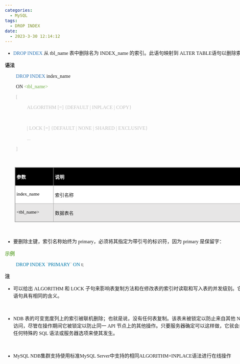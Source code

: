 ```yaml
---
categories:
  - MySQL
tags:
  - DROP INDEX
date:
  - 2023-3-30 12:14:12
---
```


<body lang=zh-CN style='font-family:"Microsoft YaHei UI";font-size:12.0pt'>
<!--StartFragment-->

<div style='direction:ltr;border-width:100%'>

<div style='direction:ltr;margin-top:0in;margin-left:0in;width:9.7159in'>

<div style='direction:ltr;margin-top:0in;margin-left:0in;width:9.7159in'>

<ul type=disc style='direction:ltr;unicode-bidi:embed;margin-top:0in;
 margin-bottom:0in'>
 <li style='margin-top:0;margin-bottom:0;vertical-align:middle'><span
     style='font-family:"Comic Sans MS";font-size:12.0pt;color:#2E75B5'
     lang=zh-CN>DROP INDEX</span><span style='font-family:"Comic Sans MS";
     font-size:12.0pt' lang=en-US> </span><span style='font-family:"Microsoft YaHei UI";
     font-size:12.0pt' lang=zh-CN>从</span><span style='font-family:"Comic Sans MS";
     font-size:12.0pt' lang=en-US> </span><span style='font-family:"Comic Sans MS";
     font-size:12.0pt' lang=zh-CN>tbl_name</span><span style='font-family:"Comic Sans MS";
     font-size:12.0pt' lang=en-US> </span><span style='font-family:"Microsoft YaHei UI";
     font-size:12.0pt' lang=zh-CN>表中删除名为</span><span style='font-family:"Comic Sans MS";
     font-size:12.0pt' lang=en-US> </span><span style='font-family:"Comic Sans MS";
     font-size:12.0pt' lang=zh-CN>INDEX_name</span><span style='font-family:
     "Comic Sans MS";font-size:12.0pt' lang=en-US> </span><span
     style='font-family:"Microsoft YaHei UI";font-size:12.0pt' lang=zh-CN>的索引。此语句映射到</span><span
     style='font-family:"Comic Sans MS";font-size:12.0pt' lang=en-US> </span><span
     style='font-family:"Comic Sans MS";font-size:12.0pt' lang=zh-CN>ALTER</span><span
     style='font-family:"Comic Sans MS";font-size:12.0pt' lang=en-US> </span><span
     style='font-family:"Comic Sans MS";font-size:12.0pt' lang=zh-CN>TABLE</span><span
     style='font-family:"Microsoft YaHei UI";font-size:12.0pt' lang=zh-CN>语句以删除索引。</span></li>
</ul>

<p style='font-family:"Microsoft YaHei UI";font-size:12.0pt'><span
style='font-weight:bold'>语法</span></p>

<p style='margin-left:.375in;font-family:"Comic Sans MS";font-size:
12.0pt'><span style='color:#2E75B5'>DROP INDEX</span> index_name </p>

<p style='margin-left:.375in;font-family:"Comic Sans MS";font-size:
12.0pt'><span lang=zh-CN>ON </span><span style='color:#70AD47' lang=en-US>&lt;</span><span
style='color:#70AD47' lang=zh-CN>tbl_name</span><span style='color:#70AD47'
lang=en-US>&gt;</span></p>

<p style='margin-left:.375in;font-family:"Comic Sans MS";font-size:
12.0pt;color:#BFBFBF'>[</p>

<p style='margin-left:.75in;font-family:"Comic Sans MS";font-size:
12.0pt;color:#BFBFBF'>ALGORITHM [=] {DEFAULT | INPLACE | COPY}</p>

<p style='margin-left:.75in;font-family:"Comic Sans MS";font-size:
12.0pt;color:#BFBFBF'>&nbsp;</p>

<p style='margin-left:.75in;font-family:"Comic Sans MS";font-size:
12.0pt;color:#BFBFBF'><span lang=en-US>| </span><span lang=zh-CN>LOCK [=]
{DEFAULT | NONE | SHARED | EXCLUSIVE}</span></p>

<p style='margin-left:.75in;font-family:"Comic Sans MS";font-size:
12.0pt;color:#BFBFBF'>...</p>

<p style='margin-left:.375in;font-family:"Comic Sans MS";font-size:
12.0pt;color:#BFBFBF'>]</p>

<p style='margin-left:.375in;font-family:"Comic Sans MS";font-size:
12.0pt;color:#BFBFBF'>&nbsp;</p>

<div style='direction:ltr'>

<table border=1 cellpadding=0 cellspacing=0 valign=top style='direction:ltr;
 border-collapse:collapse;border-style:solid;border-color:#A3A3A3;border-width:
 1pt;margin-left:.3333in' title="" summary="">
 <tr>
  <td style='border-style:solid;border-color:#A3A3A3;border-width:1pt;
  background-color:black;vertical-align:top;width:1.2125in;padding:2.0pt 3.0pt 2.0pt 3.0pt'>
  <p style='font-family:"Microsoft YaHei UI";font-size:11.5pt;
  color:white'><span style='font-weight:bold'>参数</span></p>
  </td>
  <td style='border-style:solid;border-color:#A3A3A3;border-width:1pt;
  background-color:black;vertical-align:top;width:8.0402in;padding:2.0pt 3.0pt 2.0pt 3.0pt'>
  <p style='font-family:"Microsoft YaHei UI";font-size:11.5pt;
  color:white'><span style='font-weight:bold'>说明</span></p>
  </td>
 </tr>
 <tr>
  <td style='border-style:solid;border-color:#A3A3A3;border-width:1pt;
  background-color:white;vertical-align:top;width:1.2125in;padding:2.0pt 3.0pt 2.0pt 3.0pt'>
  <p style='font-family:"Comic Sans MS";font-size:11.5pt;color:black'>index_name</p>
  </td>
  <td style='border-style:solid;border-color:#A3A3A3;border-width:1pt;
  background-color:white;vertical-align:top;width:8.0402in;padding:2.0pt 3.0pt 2.0pt 3.0pt'>
  <p style='font-family:"Microsoft YaHei UI";font-size:11.5pt'>索引名称</p>
  </td>
 </tr>
 <tr>
  <td style='border-style:solid;border-color:#A3A3A3;border-width:1pt;
  background-color:#E7E6E6;vertical-align:top;width:1.2125in;padding:2.0pt 3.0pt 2.0pt 3.0pt'>
  <p style='font-family:"Comic Sans MS";font-size:11.5pt;color:black'>&lt;tbl_name&gt;</p>
  </td>
  <td style='border-style:solid;border-color:#A3A3A3;border-width:1pt;
  background-color:#E7E6E6;vertical-align:top;width:8.0402in;padding:2.0pt 3.0pt 2.0pt 3.0pt'>
  <p style='font-family:"Microsoft YaHei UI";font-size:11.5pt'>数据表名</p>
  </td>
 </tr>
</table>

</div>

<p style='margin-left:.375in;font-family:"Comic Sans MS";font-size:
12.0pt'>&nbsp;</p>

<ul type=disc style='direction:ltr;unicode-bidi:embed;margin-top:0in;
 margin-bottom:0in'>
 <li style='margin-top:0;margin-bottom:0;vertical-align:middle'><span
     style='font-family:"Microsoft YaHei UI";font-size:12.0pt' lang=zh-CN>要删除主键，索引名称始终为</span><span
     style='font-family:"Comic Sans MS";font-size:12.0pt' lang=en-US> </span><span
     style='font-family:"Comic Sans MS";font-size:12.0pt' lang=zh-CN>primary</span><span
     style='font-family:"Microsoft YaHei UI";font-size:12.0pt' lang=zh-CN>，必须将其指定为带引号的标识符，因为</span><span
     style='font-family:"Comic Sans MS";font-size:12.0pt' lang=en-US> </span><span
     style='font-family:"Comic Sans MS";font-size:12.0pt' lang=zh-CN>primary</span><span
     style='font-family:"Comic Sans MS";font-size:12.0pt' lang=en-US> </span><span
     style='font-family:"Microsoft YaHei UI";font-size:12.0pt' lang=zh-CN>是保留字：</span></li>
</ul>

<p style='font-family:"Microsoft YaHei UI";font-size:12.0pt;
color:#70AD47'><span style='font-weight:bold'>示例</span></p>

<p style='margin-left:.375in;font-family:"Comic Sans MS";font-size:
12.0pt'><span style='color:#0077AA'>DROP INDEX </span><span style='color:#909090'>`</span><span
style='color:#0077AA'>PRIMARY</span><span style='color:#909090'>` </span><span
style='color:#0077AA'>ON</span> t<span style='color:#909090'>;</span></p>

<p style='font-family:"Microsoft YaHei UI";font-size:12.0pt'><span
style='font-weight:bold'>注</span></p>

<ul type=disc style='direction:ltr;unicode-bidi:embed;margin-top:0in;
 margin-bottom:0in'>
 <li style='margin-top:0;margin-bottom:0;vertical-align:middle'><span
     style='font-family:"Microsoft YaHei UI";font-size:12.0pt'>可以给出</span><span
     style='font-family:"Comic Sans MS";font-size:12.0pt'> ALGORITHM </span><span
     style='font-family:"Microsoft YaHei UI";font-size:12.0pt'>和</span><span
     style='font-family:"Comic Sans MS";font-size:12.0pt'> LOCK </span><span
     style='font-family:"Microsoft YaHei UI";font-size:12.0pt'>子句来影响表复制方法和在修改表的索引时读取和写入表的并发级别。它们与</span><span
     style='font-family:"Comic Sans MS";font-size:12.0pt'> ALTER TABLE </span><span
     style='font-family:"Microsoft YaHei UI";font-size:12.0pt'>语句具有相同的含义。</span></li>
</ul>

<p style='margin-left:.375in;font-family:"Comic Sans MS";font-size:
12.0pt'>&nbsp;</p>

<ul type=disc style='direction:ltr;unicode-bidi:embed;margin-top:0in;
 margin-bottom:0in'>
 <li style='margin-top:0;margin-bottom:0;vertical-align:middle'><span
     style='font-family:"Comic Sans MS";font-size:12.0pt'>NDB </span><span
     style='font-family:"Microsoft YaHei UI";font-size:12.0pt'>表的可变宽度列上的索引被联机删除；也就是说，没有任何表复制。该表未被锁定以防止来自其他</span><span
     style='font-family:"Comic Sans MS";font-size:12.0pt'> NDB Cluster API </span><span
     style='font-family:"Microsoft YaHei UI";font-size:12.0pt'>节点的访问，尽管在操作期间它被锁定以防止同一</span><span
     style='font-family:"Comic Sans MS";font-size:12.0pt'> API </span><span
     style='font-family:"Microsoft YaHei UI";font-size:12.0pt'>节点上的其他操作。只要服务器确定可以这样做，它就会自动完成；您不必使用任何特殊的</span><span
     style='font-family:"Comic Sans MS";font-size:12.0pt'> SQL </span><span
     style='font-family:"Microsoft YaHei UI";font-size:12.0pt'>语法或服务器选项来使其发生。</span></li>
</ul>

<p style='margin-left:.375in;font-family:"Comic Sans MS";font-size:
12.0pt'>&nbsp;</p>

<ul type=disc style='direction:ltr;unicode-bidi:embed;margin-top:0in;
 margin-bottom:0in'>
 <li style='margin-top:0;margin-bottom:0;vertical-align:middle'><span
     style='font-family:"Comic Sans MS";font-size:12.0pt'>MySQL NDB</span><span
     style='font-family:"Microsoft YaHei UI";font-size:12.0pt'>集群支持使用标准</span><span
     style='font-family:"Comic Sans MS";font-size:12.0pt'>MySQL Server</span><span
     style='font-family:"Microsoft YaHei UI";font-size:12.0pt'>中支持的相同</span><span
     style='font-family:"Comic Sans MS";font-size:12.0pt'>ALGORITHM=INPLACE</span><span
     style='font-family:"Microsoft YaHei UI";font-size:12.0pt'>语法进行在线操作</span></li>
</ul>

</div>

</div>

</div>

<!--EndFragment-->
</body>
